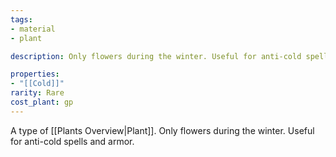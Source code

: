 ```yaml
---
tags:
- material
- plant

description: Only flowers during the winter. Useful for anti-cold spells and armor

properties:
- "[[Cold]]"
rarity: Rare
cost_plant: gp
---
```

A type of [[Plants Overview|Plant]]. Only flowers during the winter. Useful for anti-cold spells and armor.